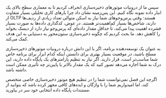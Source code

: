 سپس ما از درونیات موتورهای ذخیره‌سازی انحراف کردیم تا به معماری سطح بالای
یک انبار داده نمونه نگاه کنیم. این پس‌زمینه نشان داد چرا بارهای کاری تحلیلی بسیار متفاوت
از OLTP هستند: وقتی پرس‌وجوهای شما نیاز به اسکن متوالی تعداد زیادی از ردیف‌ها دارند، شاخص‌ها
بسیار کم‌اهمیت‌تر هستند. در عوض، کدگذاری داده‌ها به صورت بسیار فشرده اهمیت پیدا می‌کند، تا حداقل
مقدار داده‌ای که پرس‌وجو نیاز دارد از دیسک بخواند را کاهش دهد. ما بحث کردیم که چگونه ذخیره‌سازی ستون‌محور
به دستیابی به این هدف کمک می‌کند.

به عنوان یک توسعه‌دهنده برنامه، اگر با این دانش درباره درونیات موتورهای
ذخیره‌سازی مسلح باشید، در موقعیت بسیار بهتری برای دانستن اینکه کدام ابزار برای برنامه خاص
شما مناسب‌تر است، قرار دارید. اگر نیاز به تنظیم پارامترهای یک پایگاه داده دارید، این درک به شما اجازه می‌دهد
تصور کنید که یک مقدار بالاتر یا پایین‌تر چه تأثیری ممکن است داشته باشد.

اگرچه این فصل نمی‌توانست شما را در تنظیم هیچ موتور ذخیره‌سازی خاصی متخصص کند، اما
امیدواریم شما را با واژگان و ایده‌های کافی مجهز کرده باشد که بتوانید از
مستندات پایگاه داده انتخابی خود سر در بیاورید.